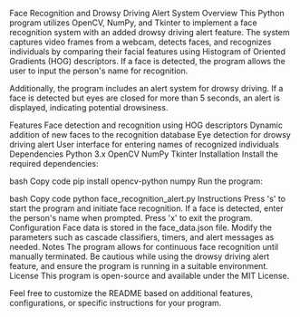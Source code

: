 Face Recognition and Drowsy Driving Alert System
Overview
This Python program utilizes OpenCV, NumPy, and Tkinter to implement a face recognition system with an added drowsy driving alert feature. The system captures video frames from a webcam, detects faces, and recognizes individuals by comparing their facial features using Histogram of Oriented Gradients (HOG) descriptors. If a face is detected, the program allows the user to input the person's name for recognition.

Additionally, the program includes an alert system for drowsy driving. If a face is detected but eyes are closed for more than 5 seconds, an alert is displayed, indicating potential drowsiness.

Features
Face detection and recognition using HOG descriptors
Dynamic addition of new faces to the recognition database
Eye detection for drowsy driving alert
User interface for entering names of recognized individuals
Dependencies
Python 3.x
OpenCV
NumPy
Tkinter
Installation
Install the required dependencies:

bash
Copy code
pip install opencv-python numpy
Run the program:

bash
Copy code
python face_recognition_alert.py
Instructions
Press 's' to start the program and initiate face recognition.
If a face is detected, enter the person's name when prompted.
Press 'x' to exit the program.
Configuration
Face data is stored in the face_data.json file.
Modify the parameters such as cascade classifiers, timers, and alert messages as needed.
Notes
The program allows for continuous face recognition until manually terminated.
Be cautious while using the drowsy driving alert feature, and ensure the program is running in a suitable environment.
License
This program is open-source and available under the MIT License.

Feel free to customize the README based on additional features, configurations, or specific instructions for your program.

